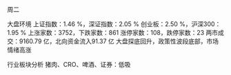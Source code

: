 周二

大盘环境
上证指数：1.46 %，深证指数：2.05 %
创业板：2.50 %，沪深300：1.95 %
上涨家数：3752，下跌家数：861
涨停家数：108，跌停家数：23 
两市成交：9160.79 亿，北向资金流入91.37 亿
大盘探底回升，政策性波段底部，市场情绪高涨

行业板块分析
猪肉、CRO、啤酒、证券：低吸

